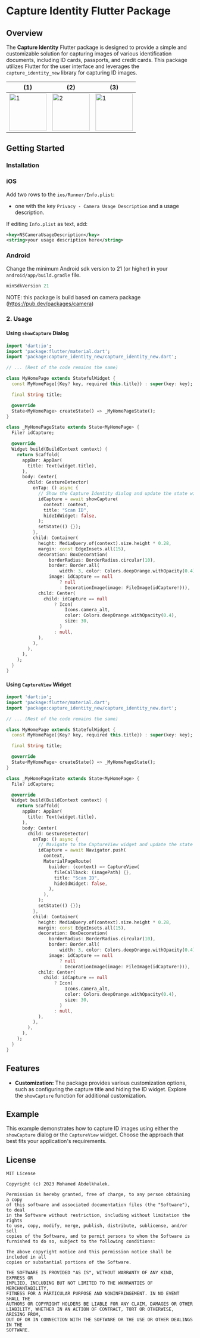 # Capture Identity Flutter Package

## Overview

The **Capture Identity** Flutter package is designed to provide a simple and customizable solution for capturing images of various identification documents, including ID cards, passports, and credit cards. This package utilizes Flutter for the user interface and leverages the `capture_identity_new` library for capturing ID images.

| (1)                                                                                                                         | (2)                                                                                                                         | (3)                                                                                                                   |
| ------------------------------------------------------------------------------------------------------------------------------- | ---------------------------------------------------------------------------------------------------------------------------- | ---------------------------------------------------------------------------------------------------------------------------- |
| <img src="https://github.com/mohamed296/capture_identity_new/blob/main/assets/1.jpeg?raw=true?raw=true" alt="1" width="100"> | <img src="https://github.com/mohamed296/capture_identity_new/blob/main/assets/2.jpeg?raw=true?raw=true" alt="2" width="100"> | <img src="https://github.com/mohamed296/capture_identity_new/blob/main/assets/3.jpeg?raw=true?raw=true" alt="1" width="100">                                                                                                  |


## Getting Started

### Installation

### iOS

Add two rows to the `ios/Runner/Info.plist`:

* one with the key `Privacy - Camera Usage Description` and a usage description.
  
If editing `Info.plist` as text, add:

```xml
<key>NSCameraUsageDescription</key>
<string>your usage description here</string>
```

### Android

Change the minimum Android sdk version to 21 (or higher) in your `android/app/build.gradle` file.

```groovy
minSdkVersion 21
```

NOTE: this package is build based on camera package (https://pub.dev/packages/camera)
### 2. Usage

#### Using `showCapture` Dialog

```dart
import 'dart:io';
import 'package:flutter/material.dart';
import 'package:capture_identity_new/capture_identity_new.dart';

// ... (Rest of the code remains the same)

class MyHomePage extends StatefulWidget {
  const MyHomePage({Key? key, required this.title}) : super(key: key);

  final String title;

  @override
  State<MyHomePage> createState() => _MyHomePageState();
}

class _MyHomePageState extends State<MyHomePage> {
  File? idCapture;

  @override
  Widget build(BuildContext context) {
    return Scaffold(
      appBar: AppBar(
        title: Text(widget.title),
      ),
      body: Center(
        child: GestureDetector(
          onTap: () async {
            // Show the Capture Identity dialog and update the state with the captured image
            idCapture = await showCapture(
              context: context,
              title: "Scan ID",
              hideIdWidget: false,
            );
            setState(() {});
          },
          child: Container(
            height: MediaQuery.of(context).size.height * 0.28,
            margin: const EdgeInsets.all(15),
            decoration: BoxDecoration(
                borderRadius: BorderRadius.circular(10),
                border: Border.all(
                    width: 3, color: Colors.deepOrange.withOpacity(0.4)),
                image: idCapture == null
                    ? null
                    : DecorationImage(image: FileImage(idCapture!))),
            child: Center(
              child: idCapture == null
                  ? Icon(
                      Icons.camera_alt,
                      color: Colors.deepOrange.withOpacity(0.4),
                      size: 30,
                    )
                  : null,
            ),
          ),
        ),
      ),
    );
  }
}
```

#### Using `CaptureView` Widget

```dart
import 'dart:io';
import 'package:flutter/material.dart';
import 'package:capture_identity_new/capture_identity_new.dart';

// ... (Rest of the code remains the same)

class MyHomePage extends StatefulWidget {
  const MyHomePage({Key? key, required this.title}) : super(key: key);

  final String title;

  @override
  State<MyHomePage> createState() => _MyHomePageState();
}

class _MyHomePageState extends State<MyHomePage> {
  File? idCapture;

  @override
  Widget build(BuildContext context) {
    return Scaffold(
      appBar: AppBar(
        title: Text(widget.title),
      ),
      body: Center(
        child: GestureDetector(
          onTap: () async {
            // Navigate to the CaptureView widget and update the state with the captured image
            idCapture = await Navigator.push(
              context,
              MaterialPageRoute(
                builder: (context) => CaptureView(
                  fileCallback: (imagePath) {},
                  title: "Scan ID",
                  hideIdWidget: false,
                ),
              ),
            );
            setState(() {});
          },
          child: Container(
            height: MediaQuery.of(context).size.height * 0.28,
            margin: const EdgeInsets.all(15),
            decoration: BoxDecoration(
                borderRadius: BorderRadius.circular(10),
                border: Border.all(
                    width: 3, color: Colors.deepOrange.withOpacity(0.4)),
                image: idCapture == null
                    ? null
                    : DecorationImage(image: FileImage(idCapture!))),
            child: Center(
              child: idCapture == null
                  ? Icon(
                      Icons.camera_alt,
                      color: Colors.deepOrange.withOpacity(0.4),
                      size: 30,
                    )
                  : null,
            ),
          ),
        ),
      ),
    );
  }
}
```

## Features

- **Customization:** The package provides various customization options, such as configuring the capture title and hiding the ID widget. Explore the `showCapture` function for additional customization.

## Example

This example demonstrates how to capture ID images using either the `showCapture` dialog or the `CaptureView` widget. Choose the approach that best fits your application's requirements.

## License

```
MIT License

Copyright (c) 2023 Mohamed Abdelkhalek.

Permission is hereby granted, free of charge, to any person obtaining a copy
of this software and associated documentation files (the "Software"), to deal
in the Software without restriction, including without limitation the rights
to use, copy, modify, merge, publish, distribute, sublicense, and/or sell
copies of the Software, and to permit persons to whom the Software is
furnished to do so, subject to the following conditions:

The above copyright notice and this permission notice shall be included in all
copies or substantial portions of the Software.

THE SOFTWARE IS PROVIDED "AS IS", WITHOUT WARRANTY OF ANY KIND, EXPRESS OR
IMPLIED, INCLUDING BUT NOT LIMITED TO THE WARRANTIES OF MERCHANTABILITY,
FITNESS FOR A PARTICULAR PURPOSE AND NONINFRINGEMENT. IN NO EVENT SHALL THE
AUTHORS OR COPYRIGHT HOLDERS BE LIABLE FOR ANY CLAIM, DAMAGES OR OTHER
LIABILITY, WHETHER IN AN ACTION OF CONTRACT, TORT OR OTHERWISE, ARISING FROM,
OUT OF OR IN CONNECTION WITH THE SOFTWARE OR THE USE OR OTHER DEALINGS IN THE
SOFTWARE.
```
